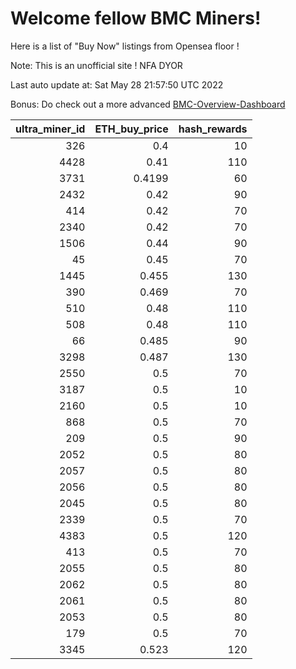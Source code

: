 # Welcome fellow BMC Miners!
Here is a list of "Buy Now" listings from Opensea floor !

Note: This is an unofficial site ! NFA DYOR

Last auto update at: Sat May 28 21:57:50 UTC 2022

Bonus: Do check out a more advanced [BMC-Overview-Dashboard](https://dune.com/defifunk/BMC-Overview-Dashboard)


|   ultra_miner_id |   ETH_buy_price |   hash_rewards |
|-----------------:|----------------:|---------------:|
|              326 |          0.4    |             10 |
|             4428 |          0.41   |            110 |
|             3731 |          0.4199 |             60 |
|             2432 |          0.42   |             90 |
|              414 |          0.42   |             70 |
|             2340 |          0.42   |             70 |
|             1506 |          0.44   |             90 |
|               45 |          0.45   |             70 |
|             1445 |          0.455  |            130 |
|              390 |          0.469  |             70 |
|              510 |          0.48   |            110 |
|              508 |          0.48   |            110 |
|               66 |          0.485  |             90 |
|             3298 |          0.487  |            130 |
|             2550 |          0.5    |             70 |
|             3187 |          0.5    |             10 |
|             2160 |          0.5    |             10 |
|              868 |          0.5    |             70 |
|              209 |          0.5    |             90 |
|             2052 |          0.5    |             80 |
|             2057 |          0.5    |             80 |
|             2056 |          0.5    |             80 |
|             2045 |          0.5    |             80 |
|             2339 |          0.5    |             70 |
|             4383 |          0.5    |            120 |
|              413 |          0.5    |             70 |
|             2055 |          0.5    |             80 |
|             2062 |          0.5    |             80 |
|             2061 |          0.5    |             80 |
|             2053 |          0.5    |             80 |
|              179 |          0.5    |             70 |
|             3345 |          0.523  |            120 |